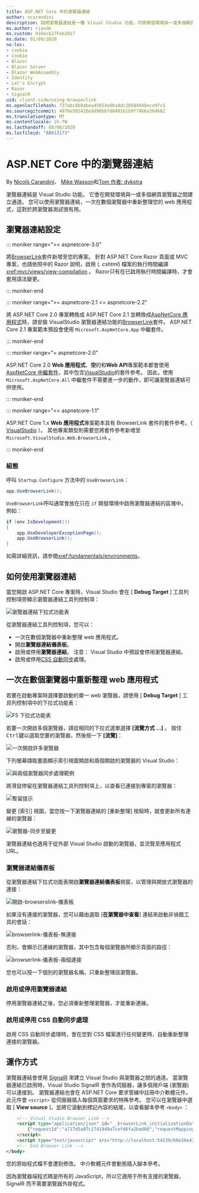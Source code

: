 ```yaml
---
title: ASP.NET Core 中的瀏覽器連結
author: ncarandini
description: 說明瀏覽器連結是一種 Visual Studio 功能，可將開發環境與一或多個網頁瀏覽器連結在一起。
ms.author: riande
ms.custom: H1Hack27Feb2017
ms.date: 01/09/2020
no-loc:
- cookie
- Cookie
- Blazor
- Blazor Server
- Blazor WebAssembly
- Identity
- Let's Encrypt
- Razor
- SignalR
uid: client-side/using-browserlink
ms.openlocfilehash: 737abc8b9abea45654a86a4dc20584948ece9fc5
ms.sourcegitcommit: 497be502426e9d90bb7d0401b1b9f74b6a384682
ms.translationtype: MT
ms.contentlocale: zh-TW
ms.lasthandoff: 08/08/2020
ms.locfileid: "88013173"
---
```

# <a name="browser-link-in-aspnet-core"></a>ASP.NET Core 中的瀏覽器連結

By [Nicolò Carandini](https://github.com/ncarandini)、 [Mike Wasson](https://github.com/MikeWasson)和[Tom 作者: dykstra](https://github.com/tdykstra)

瀏覽器連結是 Visual Studio 功能。 它會在開發環境與一或多個網頁瀏覽器之間建立通道。 您可以使用瀏覽器連結，一次在數個瀏覽器中重新整理您的 web 應用程式，這對於跨瀏覽器測試很有用。

## <a name="browser-link-setup"></a>瀏覽器連結設定

::: moniker range=">= aspnetcore-3.0"

將[BrowserLink](https://www.nuget.org/packages/Microsoft.VisualStudio.Web.BrowserLink/)套件新增至您的專案。 針對 ASP.NET Core Razor 頁面或 MVC 專案，也請依照中的 Razor 說明，啟用 (*. cshtml*) 檔案的執行時間編譯 <xref:mvc/views/view-compilation> 。 Razor只有在已啟用執行時間編譯時，才會套用語法變更。

::: moniker-end

::: moniker range=">= aspnetcore-2.1 <= aspnetcore-2.2"

將 ASP.NET Core 2.0 專案轉換成 ASP.NET Core 2.1 並轉換成[AspNetCore 應用程式](xref:fundamentals/metapackage-app)時，請安裝 VisualStudio 瀏覽器連結功能的[BrowserLink](https://www.nuget.org/packages/Microsoft.VisualStudio.Web.BrowserLink/)套件。 ASP.NET Core 2.1 專案範本預設會使用 `Microsoft.AspNetCore.App` 中繼套件。

::: moniker-end

::: moniker range="= aspnetcore-2.0"

ASP.NET Core 2.0 **Web 應用程式**、**空**的和**Web API**專案範本都會使用[AspNetCore 中繼套件](xref:fundamentals/metapackage)，其中包含[VisualStudio](https://www.nuget.org/packages/Microsoft.VisualStudio.Web.BrowserLink/)的套件參考。 因此，使用 `Microsoft.AspNetCore.All` 中繼套件不需要進一步的動作，即可讓瀏覽器連結可供使用。

::: moniker-end

::: moniker range="<= aspnetcore-1.1"

ASP.NET Core 1.x **Web 應用程式**專案範本具有 BrowserLink 套件的套件參考。（ [VisualStudio](https://www.nuget.org/packages/Microsoft.VisualStudio.Web.BrowserLink/) ）。 其他專案類型則需要您將套件參考新增至 `Microsoft.VisualStudio.Web.BrowserLink` 。

::: moniker-end

### <a name="configuration"></a>組態

呼叫 `Startup.Configure` 方法中的 `UseBrowserLink`：

```csharp
app.UseBrowserLink();
```

`UseBrowserLink`呼叫通常會放在只在 `if` 開發環境中啟用瀏覽器連結的區塊中。 例如：

```csharp
if (env.IsDevelopment())
{
    app.UseDeveloperExceptionPage();
    app.UseBrowserLink();
}
```

如需詳細資訊，請參閱<xref:fundamentals/environments>。

## <a name="how-to-use-browser-link"></a>如何使用瀏覽器連結

當您開啟 ASP.NET Core 專案時，Visual Studio 會在 [ **Debug Target** ] 工具列控制項旁顯示瀏覽器連結工具列控制項：

![瀏覽器連結下拉式功能表](using-browserlink/_static/browserLink-dropdown-menu.png)

從瀏覽器連結工具列控制項，您可以：

* 一次在數個瀏覽器中重新整理 web 應用程式。
* 開啟**瀏覽器連結儀表板**。
* 啟用或停用**瀏覽器連結**。 注意： Visual Studio 中預設會停用瀏覽器連結。
* 啟用或停用[CSS 自動同步](#enable-or-disable-css-auto-sync)處理。

## <a name="refresh-the-web-app-in-several-browsers-at-once"></a>一次在數個瀏覽器中重新整理 web 應用程式

若要在啟動專案時選擇要啟動的單一 web 瀏覽器，請使用 [ **Debug Target** ] 工具列控制項中的下拉式功能表：

![F5 下拉式功能表](using-browserlink/_static/debug-target-dropdown-menu.png)

若要一次開啟多個瀏覽器，請從相同的下拉式選單選擇 **[流覽方式 ...]** 。 按住<kbd>Ctrl</kbd>鍵以選取您要的瀏覽器，然後按一下 **[流覽]**：

![一次開啟許多瀏覽器](using-browserlink/_static/open-many-browsers-at-once.png)

下列螢幕擷取畫面顯示索引視圖開啟和兩個開啟的瀏覽器的 Visual Studio：

![與兩個瀏覽器同步處理範例](using-browserlink/_static/sync-with-two-browsers-example.png)

將滑鼠停留在瀏覽器連結工具列控制項上，以查看已連接到專案的瀏覽器：

![暫留提示](using-browserlink/_static/hoover-tip.png)

變更 [索引] 視圖，當您按一下瀏覽器連結的 [重新整理] 按鈕時，就會更新所有連線的瀏覽器：

![瀏覽器-同步至變更](using-browserlink/_static/browsers-sync-to-changes.png)

瀏覽器連結也適用于從外部 Visual Studio 啟動的瀏覽器，並流覽至應用程式 URL。

### <a name="the-browser-link-dashboard"></a>瀏覽器連結儀表板

從瀏覽器連結下拉式功能表開啟**瀏覽器連結儀表板**視窗，以管理與開放式瀏覽器的連接：

![開啟-browserslink-儀表板](using-browserlink/_static/open-browserlink-dashboard.png)

如果沒有連接的瀏覽器，您可以藉由選取 [**在瀏覽器中查看**] 連結來啟動非偵錯工具的會話：

![browserlink-儀表板-無連接](using-browserlink/_static/browserlink-dashboard-no-connections.png)

否則，會顯示已連線的瀏覽器，其中包含每個瀏覽器所顯示頁面的路徑：

![browserlink-儀表板-兩個連接](using-browserlink/_static/browserlink-dashboard-two-connections.png)

您也可以按一下個別的瀏覽器名稱，只重新整理該瀏覽器。

### <a name="enable-or-disable-browser-link"></a>啟用或停用瀏覽器連結

停用瀏覽器連結之後，您必須重新整理瀏覽器，才能重新連線。

### <a name="enable-or-disable-css-auto-sync"></a>啟用或停用 CSS 自動同步處理

啟用 CSS 自動同步處理時，會在您對 CSS 檔案進行任何變更時，自動重新整理連接的瀏覽器。

## <a name="how-it-works"></a>運作方式

瀏覽器連結會使用 [SignalR](xref:signalr/introduction) 來建立 Visual Studio 與瀏覽器之間的通道。 當瀏覽器連結已啟用時，Visual Studio SignalR 會作為伺服器，讓多個用戶端 (瀏覽器) 可以連接到。 瀏覽器連結也會在 ASP.NET Core 要求管線中註冊中介軟體元件。 此元件會 `<script>` 從伺服器插入每個頁面要求的特殊參考。 您可以在瀏覽器中選取 [ **View source** ]，並將它滾動到標記內容的結尾，以查看腳本參考 `<body>` ：

```html
    <!-- Visual Studio Browser Link -->
    <script type="application/json" id="__browserLink_initializationData">
        {"requestId":"a717d5a07c1741949a7cefd6fa2bad08","requestMappingFromServer":false}
    </script>
    <script type="text/javascript" src="http://localhost:54139/b6e36e429d034f578ebccd6a79bf19bf/browserLink" async="async"></script>
    <!-- End Browser Link -->
</body>
```

您的原始程式檔不會遭到修改。 中介軟體元件會動態插入腳本參考。

因為瀏覽器端程式碼是所有的 JavaScript，所以它適用于所有支援的瀏覽器， SignalR 而不需要瀏覽器外掛程式。
